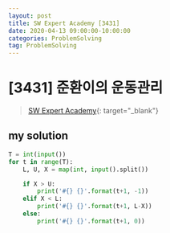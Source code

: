 ```yaml
---
layout: post
title: SW Expert Academy [3431]
date: 2020-04-13 09:00:00-10:00:00
categories: ProblemSolving
tag: ProblemSolving
---
```


# [3431] 준환이의 운동관리
> [SW Expert Academy](https://swexpertacademy.com/main/main.do){: target="_blank"}

## my solution
```python
T = int(input())
for t in range(T):
    L, U, X = map(int, input().split())

    if X > U:
        print('#{} {}'.format(t+1, -1))
    elif X < L:
        print('#{} {}'.format(t+1, L-X))
    else:
        print('#{} {}'.format(t+1, 0))
```
